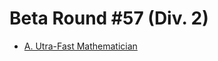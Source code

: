 # Beta Round #57 (Div. 2)

* [A. Utra-Fast Mathematician][]

[A. Utra-Fast Mathematician]: http://codeforces.com/contest/61/problem/A
